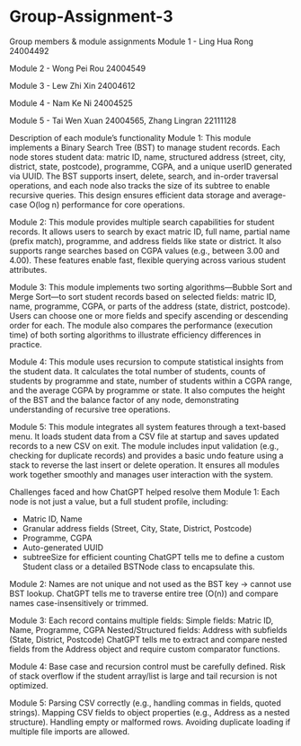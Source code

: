 # Group-Assignment-3

Group members & module assignments
Module 1 - Ling Hua Rong 24004492

Module 2 - Wong Pei Rou 24004549

Module 3 - Lew Zhi Xin 24004612

Module 4 - Nam Ke Ni 24004525

Module 5 - Tai Wen Xuan 24004565, Zhang Lingran 22111128

Description of each module’s functionality
Module 1:
This module implements a Binary Search Tree (BST) to manage student records. Each node stores student data: matric ID, name, structured address (street, city, district, state, postcode), programme, CGPA, and a unique userID generated via UUID. The BST supports insert, delete, search, and in-order traversal operations, and each node also tracks the size of its subtree to enable recursive queries. This design ensures efficient data storage and average-case O(log n) performance for core operations.

Module 2:
This module provides multiple search capabilities for student records. It allows users to search by exact matric ID, full name, partial name (prefix match), programme, and address fields like state or district. It also supports range searches based on CGPA values (e.g., between 3.00 and 4.00). These features enable fast, flexible querying across various student attributes.

Module 3:
This module implements two sorting algorithms—Bubble Sort and Merge Sort—to sort student records based on selected fields: matric ID, name, programme, CGPA, or parts of the address (state, district, postcode). Users can choose one or more fields and specify ascending or descending order for each. The module also compares the performance (execution time) of both sorting algorithms to illustrate efficiency differences in practice.

Module 4:
This module uses recursion to compute statistical insights from the student data. It calculates the total number of students, counts of students by programme and state, number of students within a CGPA range, and the average CGPA by programme or state. It also computes the height of the BST and the balance factor of any node, demonstrating understanding of recursive tree operations.

Module 5:
This module integrates all system features through a text-based menu. It loads student data from a CSV file at startup and saves updated records to a new CSV on exit. The module includes input validation (e.g., checking for duplicate records) and provides a basic undo feature using a stack to reverse the last insert or delete operation. It ensures all modules work together smoothly and manages user interaction with the system.

Challenges faced and how ChatGPT helped resolve them
Module 1:
Each node is not just a value, but a full student profile, including:
- Matric ID, Name
- Granular address fields (Street, City, State, District, Postcode)
- Programme, CGPA
- Auto-generated UUID
- subtreeSize for efficient counting
ChatGPT tells me to define a custom Student class or a detailed BSTNode class to encapsulate this.

Module 2:
Names are not unique and not used as the BST key → cannot use BST lookup.
ChatGPT tells me to traverse entire tree (O(n)) and compare names case-insensitively or trimmed.

Module 3:
Each record contains multiple fields:
Simple fields: Matric ID, Name, Programme, CGPA
Nested/Structured fields: Address with subfields (State, District, Postcode)
ChatGPT tells me to extract and compare nested fields from the Address object and require custom comparator functions.

Module 4:
Base case and recursion control must be carefully defined.
Risk of stack overflow if the student array/list is large and tail recursion is not optimized.

Module 5:
Parsing CSV correctly (e.g., handling commas in fields, quoted strings).
Mapping CSV fields to object properties (e.g., Address as a nested structure).
Handling empty or malformed rows.
Avoiding duplicate loading if multiple file imports are allowed.

